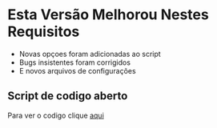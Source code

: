 # Esta Versão Melhorou Nestes Requisitos
- Novas opçoes foram adicionadas ao script
- Bugs insistentes foram corrigidos
- E novos arquivos de configurações

## Script de codigo aberto
Para ver o codigo clique [aqui](https://github.com/xjosematheus29/Multiscript/blob/main/codes/C%C3%B3digo%20do%20script%20v1.5.txt)

